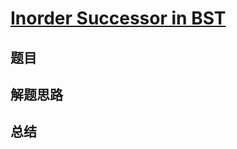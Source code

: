 # [Inorder Successor in BST](https://leetcode.com/problems/inorder-successor-in-bst/)
## 题目


## 解题思路


## 总结



